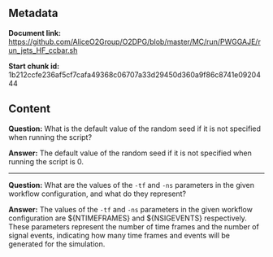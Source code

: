 ## Metadata

**Document link:** https://github.com/AliceO2Group/O2DPG/blob/master/MC/run/PWGGAJE/run_jets_HF_ccbar.sh

**Start chunk id:** 1b212ccfe236af5cf7cafa49368c06707a33d29450d360a9f86c8741e0920444

## Content

**Question:** What is the default value of the random seed if it is not specified when running the script?

**Answer:** The default value of the random seed if it is not specified when running the script is 0.

---

**Question:** What are the values of the `-tf` and `-ns` parameters in the given workflow configuration, and what do they represent?

**Answer:** The values of the `-tf` and `-ns` parameters in the given workflow configuration are ${NTIMEFRAMES} and ${NSIGEVENTS} respectively. These parameters represent the number of time frames and the number of signal events, indicating how many time frames and events will be generated for the simulation.